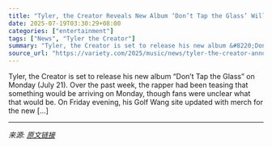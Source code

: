 ```yaml
---
title: "Tyler, the Creator Reveals New Album ‘Don’t Tap the Glass’ Will Release on Monday"
date: 2025-07-19T03:30:29+08:00
categories: ["entertainment"]
tags: ["News", "Tyler the Creator"]
summary: "Tyler, the Creator is set to release his new album &#8220;Don&#8217;t Tap the Glass&#8221; on Monday (July 21). Over the past week, the rapper had been teasing that something would be arriving on Mond"
source_url: "https://variety.com/2025/music/news/tyler-the-creator-announces-new-album-dont-tap-the-glass-1236465092/"
---
```


Tyler, the Creator is set to release his new album &#8220;Don&#8217;t Tap the Glass&#8221; on Monday (July 21). Over the past week, the rapper had been teasing that something would be arriving on Monday, though fans were unclear what that would be. On Friday evening, his Golf Wang site updated with merch for the new [&#8230;]

---

*来源: [原文链接](https://variety.com/2025/music/news/tyler-the-creator-announces-new-album-dont-tap-the-glass-1236465092/)*

